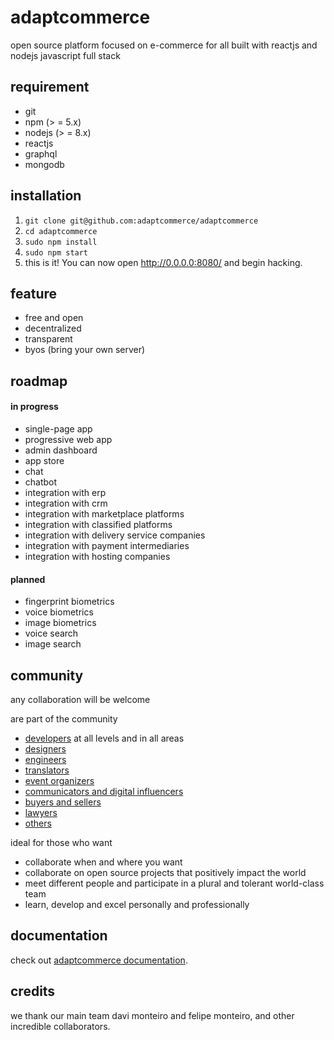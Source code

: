 # adaptcommerce
open source platform focused on e-commerce for all
built with reactjs and nodejs
javascript full stack 

## requirement
- git
- npm (> = 5.x)
- nodejs (> = 8.x)
- reactjs
- graphql
- mongodb

## installation
1.  `git clone git@github.com:adaptcommerce/adaptcommerce`
2.  `cd adaptcommerce` 
3.  `sudo npm install`
3.  `sudo npm start`
4.   this is it! You can now open http://0.0.0.0:8080/ and begin hacking.

## feature
- free and open
- decentralized
- transparent
- byos (bring your own server)

## roadmap

#### in progress
- single-page app
- progressive web app
- admin dashboard
- app store
- chat
- chatbot
- integration with erp
- integration with crm
- integration with marketplace platforms
- integration with classified platforms
- integration with delivery service companies
- integration with payment intermediaries
- integration with hosting companies

#### planned
- fingerprint biometrics
- voice biometrics
- image biometrics
- voice search
- image search

## community

any collaboration will be welcome

are part of the community
- [developers](link) at all levels and in all areas
- [designers](link)
- [engineers](link)
- [translators](link)
- [event organizers](link)
- [communicators and digital influencers](link)
- [buyers and sellers](link)
- [lawyers](link)
- [others](link)

ideal for those who want
- collaborate when and where you want
- collaborate on open source projects that positively impact the world
- meet different people and participate in a plural and tolerant world-class team
- learn, develop and excel personally and professionally

## documentation
check out [adaptcommerce documentation](link).

## credits
we thank our main team davi monteiro and felipe monteiro, and other incredible collaborators.
